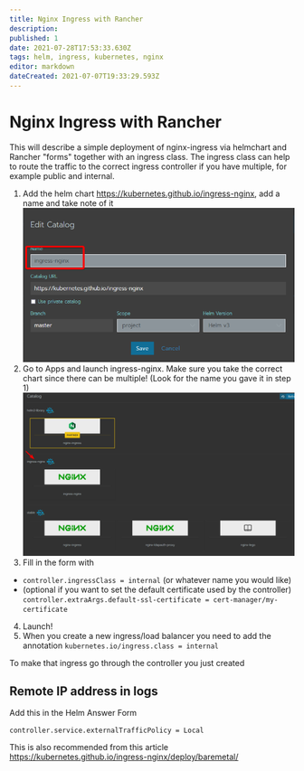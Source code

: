 ```yaml
---
title: Nginx Ingress with Rancher
description: 
published: 1
date: 2021-07-28T17:53:33.630Z
tags: helm, ingress, kubernetes, nginx
editor: markdown
dateCreated: 2021-07-07T19:33:29.593Z
---
```


# Nginx Ingress with Rancher
This will describe a simple deployment of nginx-ingress via helmchart and Rancher "forms" together with an ingress class.
The ingress class can help to route the traffic to the correct ingress controller if you have multiple, for example public and internal. 

1. Add the helm chart https://kubernetes.github.io/ingress-nginx, add a name and take note of it 
![nginx-ingress-helm1.png](nginx-ingress-helm1.png)
2. Go to Apps and launch ingress-nginx. Make sure you take the correct chart since there can be multiple! (Look for the name you gave it in step 1) 
![nginx-ingress-helm2.png](nginx-ingress-helm2.png)
3. Fill in the form with
- `controller.ingressClass = internal` (or whatever name you would like)
- (optional if you want to set the default certificate used by the controller) 
`controller.extraArgs.default-ssl-certificate = cert-manager/my-certificate` 
4. Launch!
5. When you create a new ingress/load balancer you need to add the annotation
`kubernetes.io/ingress.class = internal`

To make that ingress go through the controller you just created


## Remote IP address in logs
Add this in the Helm Answer Form

```
controller.service.externalTrafficPolicy = Local
```

This is also recommended from this article https://kubernetes.github.io/ingress-nginx/deploy/baremetal/